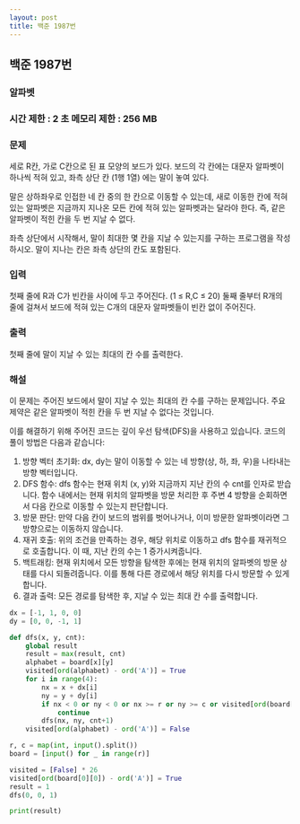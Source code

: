 ```yaml
---
layout: post
title: 백준 1987번
---
```


<h2>백준 1987번</h2>

<h3>알파벳 </h3>

<h3>시간 제한 : 2 초 메모리 제한 : 256 MB</h3>

<h3>문제</h3>

세로 R칸, 가로 C칸으로 된 표 모양의 보드가 있다. 보드의 각 칸에는 대문자 알파벳이 하나씩 적혀 있고, 좌측 상단 칸 (1행 1열) 에는 말이 놓여 있다.

말은 상하좌우로 인접한 네 칸 중의 한 칸으로 이동할 수 있는데, 새로 이동한 칸에 적혀 있는 알파벳은 지금까지 지나온 모든 칸에 적혀 있는 알파벳과는 달라야 한다. 즉, 같은 알파벳이 적힌 칸을 두 번 지날 수 없다.

좌측 상단에서 시작해서, 말이 최대한 몇 칸을 지날 수 있는지를 구하는 프로그램을 작성하시오. 말이 지나는 칸은 좌측 상단의 칸도 포함된다.

<h3>입력</h3>

첫째 줄에 R과 C가 빈칸을 사이에 두고 주어진다. (1 ≤ R,C ≤ 20) 둘째 줄부터 R개의 줄에 걸쳐서 보드에 적혀 있는 C개의 대문자 알파벳들이 빈칸 없이 주어진다.

<h3>출력</h3>

첫째 줄에 말이 지날 수 있는 최대의 칸 수를 출력한다.

<h3>해설</h3>

이 문제는 주어진 보드에서 말이 지날 수 있는 최대의 칸 수를 구하는 문제입니다. 주요 제약은 같은 알파벳이 적힌 칸을 두 번 지날 수 없다는 것입니다.

이를 해결하기 위해 주어진 코드는 깊이 우선 탐색(DFS)을 사용하고 있습니다. 코드의 풀이 방법은 다음과 같습니다:

1. 방향 벡터 초기화: dx, dy는 말이 이동할 수 있는 네 방향(상, 하, 좌, 우)을 나타내는 방향 벡터입니다.
2. DFS 함수: dfs 함수는 현재 위치 (x, y)와 지금까지 지난 칸의 수 cnt를 인자로 받습니다. 함수 내에서는 현재 위치의 알파벳을 방문 처리한 후 주변 4 방향을 순회하면서 다음 칸으로 이동할 수 있는지 판단합니다.
3. 방문 판단: 만약 다음 칸이 보드의 범위를 벗어나거나, 이미 방문한 알파벳이라면 그 방향으로는 이동하지 않습니다.
4. 재귀 호출: 위의 조건을 만족하는 경우, 해당 위치로 이동하고 dfs 함수를 재귀적으로 호출합니다. 이 때, 지난 칸의 수는 1 증가시켜줍니다.
5. 백트래킹: 현재 위치에서 모든 방향을 탐색한 후에는 현재 위치의 알파벳의 방문 상태를 다시 되돌려줍니다. 이를 통해 다른 경로에서 해당 위치를 다시 방문할 수 있게 합니다.
6. 결과 출력: 모든 경로를 탐색한 후, 지날 수 있는 최대 칸 수를 출력합니다.

```Python
dx = [-1, 1, 0, 0]
dy = [0, 0, -1, 1]

def dfs(x, y, cnt):
    global result
    result = max(result, cnt)
    alphabet = board[x][y]
    visited[ord(alphabet) - ord('A')] = True
    for i in range(4):
        nx = x + dx[i]
        ny = y + dy[i]
        if nx < 0 or ny < 0 or nx >= r or ny >= c or visited[ord(board[nx][ny]) - ord('A')]:
            continue
        dfs(nx, ny, cnt+1)
    visited[ord(alphabet) - ord('A')] = False

r, c = map(int, input().split())
board = [input() for _ in range(r)]

visited = [False] * 26
visited[ord(board[0][0]) - ord('A')] = True
result = 1
dfs(0, 0, 1)

print(result)

```